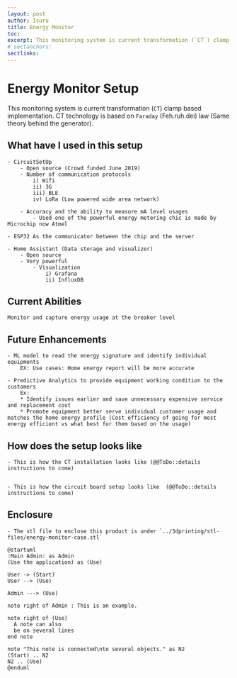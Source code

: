 ```yaml
---
layout: post
author: Isuru
title: Energy Monitor
toc:
excerpt: This monitoring system is current transformation (`CT`) clamp based implementation. CT technology is based on `Faraday` (Feh.ruh.dei) law (Same theory behind the generator).
# sectanchors:
sectlinks:
---
```


# Energy Monitor Setup
This monitoring system is current transformation (`CT`) clamp based implementation. CT technology is based on `Faraday` (Feh.ruh.dei) law (Same theory behind the generator).

## What have I used in this setup
    - CircuitSetUp
        - Open source (Crowd funded June 2019)
        - Number of communication protocols 
            i) Wifi 
            ii) 3G 
            iii) BLE
            iv) LoRa (Low powered wide area network)

        - Accuracy and the ability to measure mA level usages
            - Used one of the powerful energy metering chic is made by Microchip now Atmel

    - ESP32 As the communicator between the chip and the server

    - Home Assistant (Data storage and visualizer)
        - Open source
        - Very powerful
            - Visualization
                i) Grafana
                ii) InfluxDB

## Current Abilities
    Monitor and capture energy usage at the breaker level

## Future Enhancements
    - ML model to read the energy signature and identify individual equipments
        EX: Use cases: Home energy report will be more accurate

    - Predictive Analytics to provide equipment working condition to the customers
        Ex: 
        * Identify issues earlier and save unnecessary expensive service and replacement cost
        * Promote equipment better serve individual customer usage and matches the home energy profile (Cost efficiency of going for most energy efficient vs what best for them based on the usage)

## How does the setup looks like
    - This is how the CT installation looks like (@@ToDo::details instructions to come)


    - This is how the circuit board setup looks like  (@@ToDo::details instructions to come)


## Enclosure
    - The stl file to enclose this product is under `../3dprinting/stl-files/energy-monitor-case.stl`

```plantuml
@startuml
:Main Admin: as Admin
(Use the application) as (Use)

User -> (Start)
User --> (Use)

Admin ---> (Use)

note right of Admin : This is an example.

note right of (Use)
  A note can also
  be on several lines
end note

note "This note is connected\nto several objects." as N2
(Start) .. N2
N2 .. (Use)
@enduml
```